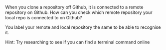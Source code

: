 When you clone a repository off Github, it is connected to a remote repository on Github.
How can you check which remote repository your local repo is connected to on Github?

You label your remote and local repository the same to be able to recognise it.

Hint: Try researching to see if you can find a terminal command online
